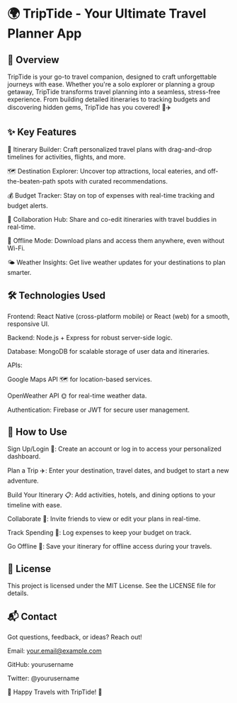 # 🌍 TripTide - Your Ultimate Travel Planner App



## 🚀 Overview

TripTide is your go-to travel companion, designed to craft unforgettable journeys with ease. Whether you're a solo explorer or planning a group getaway, TripTide transforms travel planning into a seamless, stress-free experience. From building detailed itineraries to tracking budgets and discovering hidden gems, TripTide has you covered! 🌴✈️



## ✨ Key Features





📅 Itinerary Builder: Craft personalized travel plans with drag-and-drop timelines for activities, flights, and more.



🗺️ Destination Explorer: Uncover top attractions, local eateries, and off-the-beaten-path spots with curated recommendations.



💰 Budget Tracker: Stay on top of expenses with real-time tracking and budget alerts.



🤝 Collaboration Hub: Share and co-edit itineraries with travel buddies in real-time.



📴 Offline Mode: Download plans and access them anywhere, even without Wi-Fi.



🌤️ Weather Insights: Get live weather updates for your destinations to plan smarter.



## 🛠️ Technologies Used





Frontend: React Native (cross-platform mobile) or React (web) for a smooth, responsive UI.



Backend: Node.js + Express for robust server-side logic.



Database: MongoDB for scalable storage of user data and itineraries.



APIs:





Google Maps API 🗺️ for location-based services.



OpenWeather API 🌞 for real-time weather data.



Authentication: Firebase or JWT for secure user management.



## 📱 How to Use





Sign Up/Login 🔑: Create an account or log in to access your personalized dashboard.



Plan a Trip ✈️: Enter your destination, travel dates, and budget to start a new adventure.



Build Your Itinerary 📋: Add activities, hotels, and dining options to your timeline with ease.



Collaborate 👥: Invite friends to view or edit your plans in real-time.



Track Spending 💸: Log expenses to keep your budget on track.



Go Offline 📴: Save your itinerary for offline access during your travels.



## 📜 License

This project is licensed under the MIT License. See the LICENSE file for details.



## 📬 Contact

Got questions, feedback, or ideas? Reach out!





Email: your.email@example.com



GitHub: yourusername



Twitter: @yourusername



🌟 Happy Travels with TripTide! 🌟
